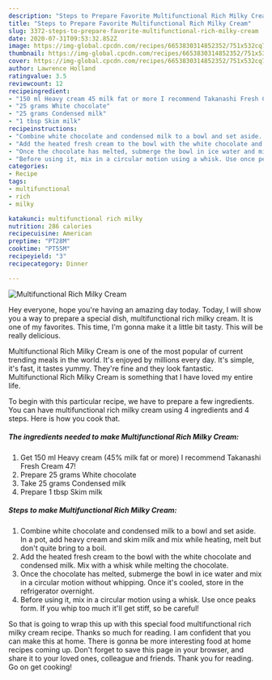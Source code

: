 ```yaml
---
description: "Steps to Prepare Favorite Multifunctional Rich Milky Cream"
title: "Steps to Prepare Favorite Multifunctional Rich Milky Cream"
slug: 3372-steps-to-prepare-favorite-multifunctional-rich-milky-cream
date: 2020-07-31T09:53:32.852Z
image: https://img-global.cpcdn.com/recipes/6653830314852352/751x532cq70/multifunctional-rich-milky-cream-recipe-main-photo.jpg
thumbnail: https://img-global.cpcdn.com/recipes/6653830314852352/751x532cq70/multifunctional-rich-milky-cream-recipe-main-photo.jpg
cover: https://img-global.cpcdn.com/recipes/6653830314852352/751x532cq70/multifunctional-rich-milky-cream-recipe-main-photo.jpg
author: Lawrence Holland
ratingvalue: 3.5
reviewcount: 12
recipeingredient:
- "150 ml Heavy cream 45 milk fat or more I recommend Takanashi Fresh Cream 47"
- "25 grams White chocolate"
- "25 grams Condensed milk"
- "1 tbsp Skim milk"
recipeinstructions:
- "Combine white chocolate and condensed milk to a bowl and set aside. In a pot, add heavy cream and skim milk and mix while heating, melt but don&#39;t quite bring to a boil."
- "Add the heated fresh cream to the bowl with the white chocolate and condensed milk. Mix with a whisk while melting the chocolate."
- "Once the chocolate has melted, submerge the bowl in ice water and mix in a circular motion without whipping. Once it&#39;s cooled, store in the refrigerator overnight."
- "Before using it, mix in a circular motion using a whisk. Use once peaks form. If you whip too much it&#39;ll get stiff, so be careful!"
categories:
- Recipe
tags:
- multifunctional
- rich
- milky

katakunci: multifunctional rich milky 
nutrition: 286 calories
recipecuisine: American
preptime: "PT28M"
cooktime: "PT55M"
recipeyield: "3"
recipecategory: Dinner

---
```



![Multifunctional Rich Milky Cream](https://img-global.cpcdn.com/recipes/6653830314852352/751x532cq70/multifunctional-rich-milky-cream-recipe-main-photo.jpg)

Hey everyone, hope you're having an amazing day today. Today, I will show you a way to prepare a special dish, multifunctional rich milky cream. It is one of my favorites. This time, I'm gonna make it a little bit tasty. This will be really delicious.

Multifunctional Rich Milky Cream is one of the most popular of current trending meals in the world. It's enjoyed by millions every day. It's simple, it's fast, it tastes yummy. They're fine and they look fantastic. Multifunctional Rich Milky Cream is something that I have loved my entire life.




To begin with this particular recipe, we have to prepare a few ingredients. You can have multifunctional rich milky cream using 4 ingredients and 4 steps. Here is how you cook that.

<!--inarticleads1-->

##### The ingredients needed to make Multifunctional Rich Milky Cream:

1. Get 150 ml Heavy cream (45% milk fat or more) I recommend Takanashi Fresh Cream 47!
1. Prepare 25 grams White chocolate
1. Take 25 grams Condensed milk
1. Prepare 1 tbsp Skim milk




<!--inarticleads2-->

##### Steps to make Multifunctional Rich Milky Cream:

1. Combine white chocolate and condensed milk to a bowl and set aside. In a pot, add heavy cream and skim milk and mix while heating, melt but don&#39;t quite bring to a boil.
1. Add the heated fresh cream to the bowl with the white chocolate and condensed milk. Mix with a whisk while melting the chocolate.
1. Once the chocolate has melted, submerge the bowl in ice water and mix in a circular motion without whipping. Once it&#39;s cooled, store in the refrigerator overnight.
1. Before using it, mix in a circular motion using a whisk. Use once peaks form. If you whip too much it&#39;ll get stiff, so be careful!




So that is going to wrap this up with this special food multifunctional rich milky cream recipe. Thanks so much for reading. I am confident that you can make this at home. There is gonna be more interesting food at home recipes coming up. Don't forget to save this page in your browser, and share it to your loved ones, colleague and friends. Thank you for reading. Go on get cooking!
